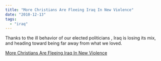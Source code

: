 ```yaml
---
title: "More Christians Are Fleeing Iraq In New Violence"
date: "2010-12-13"
tags: 
  - "iraq"
---
```


Thanks to the ill behavior of our elected politicians , Iraq is losing its mix, and heading toward being far away from what we loved.  

  
[More Christians Are Fleeing Iraq In New Violence](https://www.nytimes.com/2010/12/13/world/middleeast/13iraq.html?pagewanted=1&ref=world)

